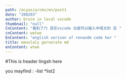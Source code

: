 ```yaml
---
path: /acyasia/cms/en/post1
date: "200203"
author: bruce in local vscode
thumbnail: "null"
CnContent: "看到了门 其实vscode 也是可以输入中唔文的 亚 "
cnContent: wetwe
EnContent: "english verison of renaodm code her "
title: manulaly gernerate md
enContent: wtwe
---
```

#This is header lingsh here 

you mayfind :
-list
*list2 
